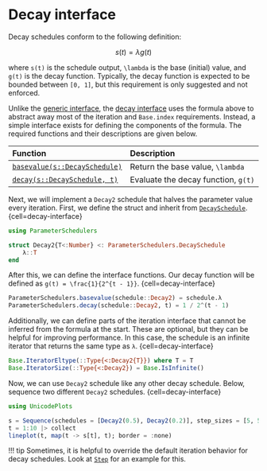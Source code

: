 # Decay interface

Decay schedules conform to the following definition:
```math
s(t) = \lambda g(t)
```
where ``s(t)`` is the schedule output, ``\lambda`` is the base (initial) value, and ``g(t)`` is the decay function. Typically, the decay function is expected to be bounded between ``[0, 1]``, but this requirement is only suggested and not enforced.

Unlike the [generic interface](#), the [decay interface](# "`DecaySchedule`") uses the formula above to abstract away most of the iteration and `Base.index` requirements. Instead, a simple interface exists for defining the components of the formula. The required functions and their descriptions are given below.

| Function                                         | Description                           |
|:-------------------------------------------------|:--------------------------------------|
| [`basevalue(s::DecaySchedule)`](# "`basevalue`") | Return the base value, ``\lambda``    |
| [`decay(s::DecaySchedule, t)`](# "`decay`")      | Evaluate the decay function, ``g(t)`` |

Next, we will implement a `Decay2` schedule that halves the parameter value every iteration. First, we define the struct and inherit from [`DecaySchedule`](#).
{cell=decay-interface}
```julia
using ParameterSchedulers

struct Decay2{T<:Number} <: ParameterSchedulers.DecaySchedule
    λ::T
end
```

After this, we can define the interface functions. Our decay function will be defined as ``g(t) = \frac{1}{2^{t - 1}}``.
{cell=decay-interface}
```julia
ParameterSchedulers.basevalue(schedule::Decay2) = schedule.λ
ParameterSchedulers.decay(schedule::Decay2, t) = 1 / 2^(t - 1)
```

Additionally, we can define parts of the iteration interface that cannot be inferred from the formula at the start. These are optional, but they can be helpful for improving performance. In this case, the schedule is an infinite iterator that returns the same type as `λ`.
{cell=decay-interface}
```julia
Base.IteratorEltype(::Type{<:Decay2{T}}) where T = T
Base.IteratorSize(::Type{<:Decay2}) = Base.IsInfinite()
```

Now, we can use `Decay2` schedule like any other decay schedule. Below, sequence two different `Decay2` schedules.
{cell=decay-interface}
```julia
using UnicodePlots

s = Sequence(schedules = [Decay2(0.5), Decay2(0.2)], step_sizes = [5, 5])
t = 1:10 |> collect
lineplot(t, map(t -> s[t], t); border = :none)
```

!!! tip
    Sometimes, it is helpful to override the default iteration behavior for decay schedules. Look at [`Step`](#) for an example for this.
